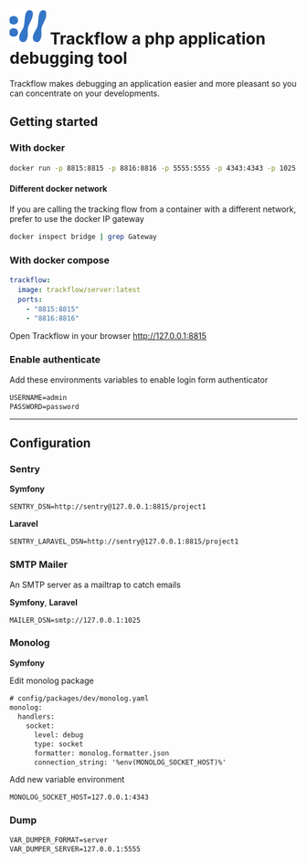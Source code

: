 # ![logo](public/logo.svg) Trackflow a php application debugging tool

Trackflow makes debugging an application easier and more pleasant so you can concentrate on your developments.

## Getting started

### With docker

```bash
docker run -p 8815:8815 -p 8816:8816 -p 5555:5555 -p 4343:4343 -p 1025:1025 trackflow/server:latest
```

#### Different docker network
If you are calling the tracking flow from a container with a different network, prefer to use the docker IP gateway
```bash
docker inspect bridge | grep Gateway
```

### With docker compose
```yaml
trackflow:
  image: trackflow/server:latest
  ports:
    - "8815:8815"
    - "8816:8816"
```

Open Trackflow in your browser http://127.0.0.1:8815

### Enable authenticate

Add these environments variables to enable login form authenticator

```
USERNAME=admin
PASSWORD=password
```

---

## Configuration

### Sentry

**Symfony**
```
SENTRY_DSN=http://sentry@127.0.0.1:8815/project1
```
**Laravel**
```
SENTRY_LARAVEL_DSN=http://sentry@127.0.0.1:8815/project1
```

### SMTP Mailer
An SMTP server as a mailtrap to catch emails

**Symfony**, **Laravel**
```
MAILER_DSN=smtp://127.0.0.1:1025
```

### Monolog
**Symfony**

Edit monolog package
```
# config/packages/dev/monolog.yaml
monolog:
  handlers:
    socket:
      level: debug
      type: socket
      formatter: monolog.formatter.json
      connection_string: '%env(MONOLOG_SOCKET_HOST)%'
```
Add new variable environment
```
MONOLOG_SOCKET_HOST=127.0.0.1:4343
```

### Dump
```
VAR_DUMPER_FORMAT=server
VAR_DUMPER_SERVER=127.0.0.1:5555
```
